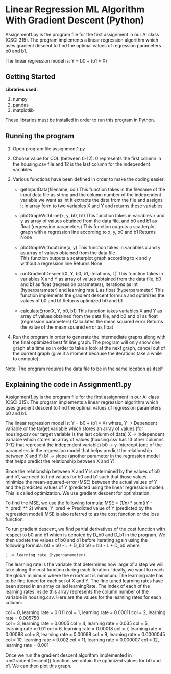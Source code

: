 # Linear Regression ML Algorithm With Gradient Descent (Python)

Assignment1.py is the program file for the first assignment in our AI class (CSCI 315). The program implements a linear regression algorithm which uses gradient descent to find the optimal values of regression parameters b0 and b1. 

The linear regression model is: 
	Y = b0 + (b1 * X)

## Getting Started 

**Libraries used:** 
1) numpy
2) pandas
3) matplotlib

These libraries must be installed in order to run this program in Python. 

## Running the program

1) Open program file assignment1.py
2) Choose value for COL (between 0-12). 0 represents the first column in the housing.csv file and 12 is the last column for the independent variables.
3) Various functions have been defined in order to make the coding easier: 

	- getInputData(filename, col) 
		This function takes in the filename of the input data file as string and the column number of the independent variable we want as int
		It extracts the data from the file and assigns it in array form to two variables X and Y and returns these variables
	
	- plotGraphWithLine(x, y, b0, b1)
		This function takes in variables x and y as array of values obtained from the data file, and b0 and b1 as float (regression parameters)
		This function outputs a scatterplot graph with a regression line according to x, y, b0 and b1
		Returns None
	
	- plotGraphWithoutLine(x, y)
		This function takes in variables x and y as array of values obtained from the data file		
		This function outputs a scatterplot graph according to x and y without a regression line 
		Returns None

	- runGradientDescent(X, Y, b0, b1, iterations, L)
		This function takes in variables X and Y as array of values obtained from the data file, b0 and b1 as float (regression parameters), iterations as int (hyperparameter) and learning rate 		L as float (hyperparameter)
		This function implements the gradient descent formula and optimizes the values of b0 and b1 
		Returns optimized b0 and b1
	
	- calculateError(X, Y, b0, b1)
		This function takes variables X and Y as array of values obtained from the data file, and b0 and b1 as float (regression parameters)
		Calculates the mean squared error 
		Returns the value of the mean squared error as float 


4) Run the program in order to generate the intermediate graphs along with the final optimized best fit line graph. The program will only show one graph at a time so in order to take a look at the next graph, cancel out of the current graph (give it a moment because the iterations take a while to compute). 

Note: The program requires the data file to be in the same location as itself

## Explaining the code in Assignment1.py 

Assignment1.py is the program file for the first assignment in our AI class (CSCI 315). The program implements a linear regression algorithm which uses gradient descent to find the optimal values of regression parameters b0 and b1. 

The linear regression model is: 
	Y = b0 + (b1 * X)
where, 
Y -> Dependent variable or the target variable which stores an array of values (for housing.csv our target variable is the last column of data)
X -> Independent variable which stores an array of values (housing.csv has 13 other columns 0-12 that represent the independent variable)
b0 -> y-intercept (one of the parameters in the regression model that helps predict the relationship between X and Y)
b1 -> slope (another parameter in the regression model that helps predict the relationship between X and Y)

Since the relationship between X and Y is determined by the values of b0 and b1, we need to find values for b0 and b1 such that those values minimize the mean-squared-error (MSE) between the actual values of Y and the predicted values of Y (predicted using the linear regression model). This is called optimization. We use gradient descent for optimization.

To find the MSE, we use the following formula: 
	MSE = (1/n) * sum((Y - Y_pred) ** 2)
where, 
	Y_pred -> Predicted value of Y (predicted by the regression model)
	MSE is also referred to as the cost function or the loss function. 

To run gradient descent, we find partial derivatives of the cost function with respect to b0 and b1 which is denoted by D_b0 and D_b1 in the program. We then update the values of b0 and b1 before iterating again using the following formula: 
	b0 = b0 - L * D_b0
	b0 = b0 - L * D_b0
where, 

	L -> learning rate (hyperparameter)

The learning rate is the variable that determines how large of a step we will take along the cost function during each iteration. Ideally, we want to reach the global minimum where the error/cost is minimum. The learning rate has to be fine tuned for each set of X and Y. The fine tuned learning rates have been stored in an array called learningRate. The index of each of the learning rates inside this array represents the column number of the variable in housing.csv.  Here are the values for the learning rates for each column: 

col = 0, learning rate = 0.011
col = 1, learning rate = 0.00011
col = 2, learning rate = 0.005750	
col = 3, learning rate = 0.0005
col = 4, learning rate = 0.035
col = 5, learning rate = 0.01
col = 6, learning rate = 0.00018
col = 7, learning rate = 0.00088
col = 8, learning rate = 0.00098
col = 9, learning rate = 0.0000045
col = 10, learning rate = 0.002
col = 11, learning rate = 0.000007
col = 12, learning rate = 0.001
  

Once we run the gradient descent algorithm implemented in runGradientDescent() function, we obtain the optimized values for b0 and b1. We can then plot this graph.
